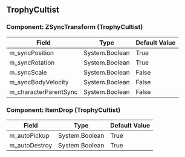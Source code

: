 ## TrophyCultist

### Component: ZSyncTransform (TrophyCultist)

|Field|Type|Default Value|
|---|---|---|
|m_syncPosition|System.Boolean|True|
|m_syncRotation|System.Boolean|True|
|m_syncScale|System.Boolean|False|
|m_syncBodyVelocity|System.Boolean|False|
|m_characterParentSync|System.Boolean|False|

### Component: ItemDrop (TrophyCultist)

|Field|Type|Default Value|
|---|---|---|
|m_autoPickup|System.Boolean|True|
|m_autoDestroy|System.Boolean|True|

